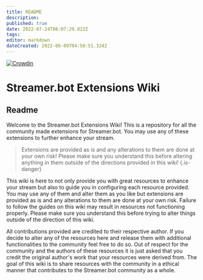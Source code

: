 ```yaml
---
title: README
description: 
published: true
date: 2022-07-24T06:07:29.822Z
tags: 
editor: markdown
dateCreated: 2022-06-09T04:58:51.324Z
---
```


[![Crowdin](https://badges.crowdin.net/streamer-bot-extensions-wiki/localized.svg)](https://translate.botextensions.dev/project/streamer-bot-extensions-wiki)
# Streamer.bot Extensions Wiki

## Readme

Welcome to the Streamer.bot Extensions Wiki!  This is a repository for all the community made extensions for Streamer.bot.  You may use any of these extensions to further enhance your stream.

> Extensions are provided as is and any alterations to them are done at your own risk!  Please make sure you understand this before altering anything in them outside of the directions provided in this wiki!
{.is-danger}

This wiki is here to not only provide you with great resources to enhance your stream but also to guide you in configuring each resource provided.  You may use any of them and alter them as you like but extensions are provided as is and any alterations to them are done at your own risk. Failure to follow the guides on this wiki may result in resources not functioning properly.  Please make sure you understand this before trying to alter things outside of the direction of this wiki.

All contributions provided are credited to their respective author.  If you decide to alter any of the resources here and release them with additional functionalities to the community feel free to do so.  Out of respect for the community and the authors of these resources it is just asked that you credit the original author's work that your resources were derived from.  The goal of this wiki is to share resources with the community in a ethical manner that contributes to the Streamer.bot community as a whole.
